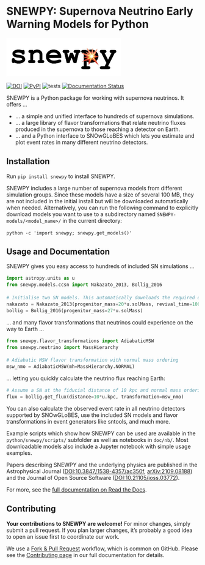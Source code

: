 # SNEWPY: Supernova Neutrino Early Warning Models for Python

<img src="/doc/source/snewpy-logo.png" alt="snewpy logo: The word 'snewpy' in a monospace font, with an explosion emoji inside the letter 'p'." style="width: 300px; max-width: 100%;" />

[![DOI](https://zenodo.org/badge/221705586.svg)](https://zenodo.org/badge/latestdoi/221705586)
[![PyPI](https://img.shields.io/pypi/v/snewpy)](https://pypi.org/project/snewpy/)
![tests](https://github.com/SNEWS2/snewpy/actions/workflows/tests.yml/badge.svg)
[![Documentation Status](https://readthedocs.org/projects/snewpy/badge/?version=latest)](https://snewpy.readthedocs.io/en/latest/?badge=latest)

SNEWPY is a Python package for working with supernova neutrinos. It offers …

* … a simple and unified interface to hundreds of supernova simulations.
* … a large library of flavor transformations that relate neutrino fluxes produced in the supernova to those reaching a detector on Earth.
* … and a Python interface to SNOwGLoBES which lets you estimate and plot event rates in many different neutrino detectors.


## Installation

Run `pip install snewpy` to install SNEWPY.

SNEWPY includes a large number of supernova models from different simulation groups. Since these models have a size of several 100 MB, they are not included in the initial install but will be downloaded automatically when needed.
Alternatively, you can run the following command to explicitly download models you want to use to a subdirectory named `SNEWPY-models/<model_name>/` in the current directory:

`python -c 'import snewpy; snewpy.get_models()'`


## Usage and Documentation

SNEWPY gives you easy access to hundreds of included SN simulations …
```Python
import astropy.units as u
from snewpy.models.ccsn import Nakazato_2013, Bollig_2016

# Initialise two SN models. This automatically downloads the required data files if necessary.
nakazato = Nakazato_2013(progenitor_mass=20*u.solMass, revival_time=100*u.ms, metallicity=0.004, eos='shen')
bollig = Bollig_2016(progenitor_mass=27*u.solMass)
```

… and many flavor transformations that neutrinos could experience on the way to Earth …
```Python
from snewpy.flavor_transformations import AdiabaticMSW
from snewpy.neutrino import MassHierarchy

# Adiabatic MSW flavor transformation with normal mass ordering
msw_nmo = AdiabaticMSW(mh=MassHierarchy.NORMAL)
```

… letting you quickly calculate the neutrino flux reaching Earth:
```Python
# Assume a SN at the fiducial distance of 10 kpc and normal mass ordering.
flux = bollig.get_flux(distance=10*u.kpc, transformation=msw_nmo)
```

You can also calculate the observed event rate in all neutrino detectors supported by SNOwGLoBES, use the included SN models and flavor transformations in event generators like sntools, and much more.

Example scripts which show how SNEWPY can be used are available in the
`python/snewpy/scripts/` subfolder as well as notebooks in `doc/nb/`.
Most downloadable models also include a Jupyter notebook with simple usage examples.

Papers describing SNEWPY and the underlying physics are published in the Astrophysical Journal ([DOI:10.3847/1538-4357/ac350f](https://dx.doi.org/10.3847/1538-4357/ac350f), [arXiv:2109.08188](https://arxiv.org/abs/2109.08188)) and the Journal of Open Source Software ([DOI:10.21105/joss.03772](https://dx.doi.org/10.21105/joss.03772)).

For more, see the [full documentation on Read the Docs](https://snewpy.rtfd.io/).

## Contributing

**Your contributions to SNEWPY are welcome!** For minor changes, simply submit a pull request. If you plan larger changes, it’s probably a good idea to open an issue first to coordinate our work.

We use a [Fork & Pull Request](https://docs.github.com/en/get-started/quickstart/fork-a-repo) workflow, which is common on GitHub.
Please see the [Contributing page](https://snewpy.readthedocs.io/en/stable/contributing.html) in our full documentation for details.